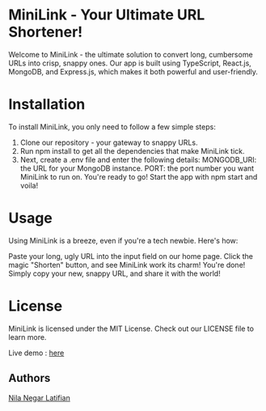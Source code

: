 # MiniLink - Your Ultimate URL Shortener!

Welcome to MiniLink - the ultimate solution to convert long, cumbersome URLs into crisp, snappy ones. Our app is built using TypeScript, React.js, MongoDB, and Express.js, which makes it both powerful and user-friendly.

# Installation

To install MiniLink, you only need to follow a few simple steps:

1. Clone our repository - your gateway to snappy URLs.
2. Run npm install to get all the dependencies that make MiniLink tick.
3. Next, create a .env file and enter the following details:
   MONGODB_URI: the URL for your MongoDB instance.
   PORT: the port number you want MiniLink to run on.
   You're ready to go! Start the app with npm start and voila!

# Usage

Using MiniLink is a breeze, even if you're a tech newbie. Here's how:

Paste your long, ugly URL into the input field on our home page.
Click the magic "Shorten" button, and see MiniLink work its charm!
You're done! Simply copy your new, snappy URL, and share it with the world!

# License

MiniLink is licensed under the MIT License. Check out our LICENSE file to learn more.

Live demo : [here](https://minilink-h06h.onrender.com/)

## Authors

[Nila Negar Latifian](https://github.com/negarlatifian)
